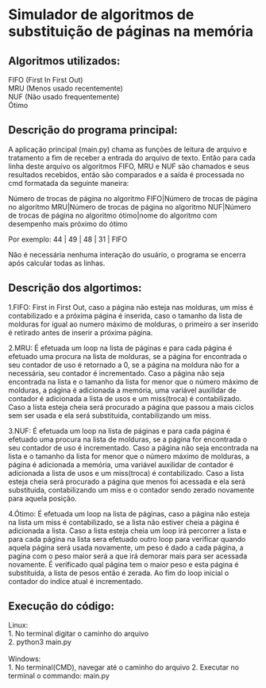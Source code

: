 <h1>Simulador de algoritmos de substituição de páginas na memória</h1>

<h2>Algoritmos utilizados:</h2>

FIFO (First In First Out)</br>
MRU (Menos usado recentemente)</br>
NUF (Não usado frequentemente)</br>
Ótimo</br>

<h2>Descrição do programa principal:</h2>

A aplicação principal (main.py) chama as funções de leitura de arquivo e tratamento a fim de receber a entrada do arquivo de texto. Então para cada linha deste arquivo os algoritmos FIFO, MRU e NUF são chamados e seus resultados recebidos, então são comparados e a saída é processada no cmd formatada da seguinte maneira:

Número de trocas de página no algoritmo FIFO|Número de trocas de página no algoritmo MRU|Número de trocas de página no algoritmo NUF|Número de trocas de página no algoritmo ótimo|nome do algoritmo com desempenho mais próximo do ótimo

Por exemplo: 44 | 49 | 48 | 31 | FIFO

Não é necessária nenhuma interação do usuário, o programa se encerra após calcular todas as linhas.

<h2>Descrição dos algortimos:</h2>

1.FIFO:
  First in First Out, caso a página não esteja nas molduras, um miss é contabilizado e a próxima página é inserida, caso o tamanho da lista de molduras for igual ao numero máximo de molduras, o primeiro a ser inserido é retirado antes de inserir a próxima página.

2.MRU:
  É efetuada um loop na lista de páginas e para cada página é efetuado uma procura na lista de molduras, se a página for encontrada o seu contador de uso é retornado a 0, se a página na moldura não for a necessária, seu contador é incrementado. Caso a página não seja encontrada na lista e o tamanho da lista for menor que o número máximo de molduras, a página é adicionada a memória, uma variável auxilidar de contador é adicionada a lista de usos e um miss(troca) é contabilizado. Caso a lista esteja cheia será procurado a página que passou a mais ciclos sem ser usada e ela será substituida, contabilizando um miss.

3.NUF:
  É efetuada um loop na lista de páginas e para cada página é efetuado uma procura na lista de molduras, se a página for encontrada o seu contador de uso é incrementado. Caso a página não seja encontrada na lista e o tamanho da lista for menor que o número máximo de molduras, a página é adicionada a memória, uma variável auxilidar de contador é adicionada a lista de usos e um miss(troca) é contabilizado. Caso a lista esteja cheia será procurado a página que menos foi acessada e ela será substituida, contabilizando um miss e o contador sendo zerado novamente para aquela posição.
  
4.Ótimo:
  É efetuada um loop na lista de páginas, caso a página não esteja na lista um miss é contabilizado, se a lista não estiver cheia a página é adicionada a lista. Caso a lista esteja cheia um loop irá percorrer a lista e para cada página na lista sera efetuado outro loop para verificar quando aquela página será usada novamente, um peso é dado a cada página, a pagina com o peso maior será a que irá demorar mais para ser acessada novamente. É verificado qual página tem o maior peso e esta página é substituída, a lista de pesos então é zerada. Ao fim do loop inicial o contador do indice atual é incrementado.
  
<h2>Execução do código:</h2>
Linux:</br>
1. No terminal digitar o caminho do arquivo</br>
2. python3 main.py</br>
</br>
Windows:</br>
1. No terminal(CMD), navegar até o caminho do arquivo
2. Executar no terminal o commando: main.py
